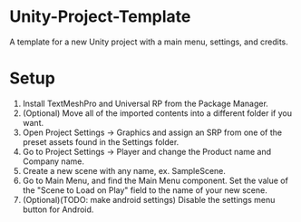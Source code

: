 # Unity-Project-Template
 A template for a new Unity project with a main menu, settings, and credits.

# Setup
 1. Install TextMeshPro and Universal RP from the Package Manager.
 2. (Optional) Move all of the imported contents into a different folder if you want.
 3. Open Project Settings -> Graphics and assign an SRP from one of the preset assets found in the Settings folder.
 4. Go to Project Settings -> Player and change the Product name and Company name.
 5. Create a new scene with any name, ex. SampleScene.
 6. Go to Main Menu, and find the Main Menu component. Set the value of the "Scene to Load on Play" field to the name of your new scene.
 7. (Optional)(TODO: make android settings) Disable the settings menu button for Android.
